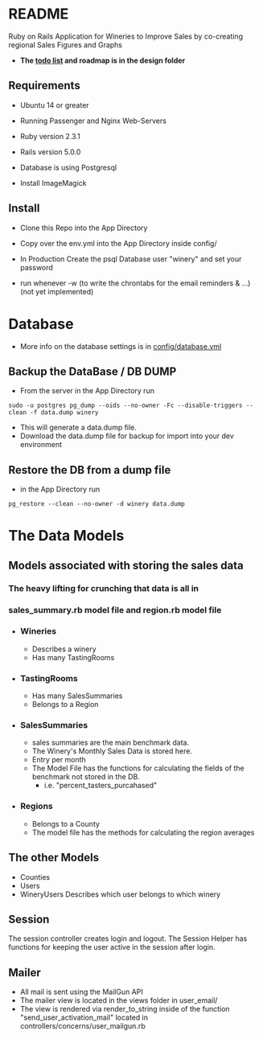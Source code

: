 # README

Ruby on Rails Application for Wineries to Improve Sales by co-creating regional Sales Figures and Graphs

* **The [todo list](design/TODO.md) and roadmap is in the design folder**

## Requirements
* Ubuntu 14 or greater

* Running Passenger and Nginx Web-Servers

* Ruby version 2.3.1

* Rails version 5.0.0

* Database is using Postgresql

* Install ImageMagick

## Install

* Clone this Repo into the App Directory

* Copy over the env.yml into the App Directory inside config/

* In Production Create the psql Database user "winery" and set your password

* run whenever -w (to write the chrontabs for the email reminders & ...) (not yet implemented)

# Database
* More info on the database settings is in [config/database.yml]()

## Backup the DataBase / DB DUMP
* From the server in the App Directory run

`sudo -u postgres pg_dump --oids --no-owner -Fc --disable-triggers --clean -f data.dump winery`

* This will generate a data.dump file.
* Download the data.dump file for backup for import into your dev environment

## Restore the DB from a dump file
* in the App Directory run

`pg_restore --clean --no-owner -d winery data.dump`


# The Data Models
## Models associated with storing the sales data
### The heavy lifting for crunching that data is all in
### sales_summary.rb model file and region.rb model file

* ### Wineries
  * Describes a winery
  * Has many TastingRooms
* ### TastingRooms
  * Has many SalesSummaries
  * Belongs to a Region
* ### SalesSummaries
  * sales summaries are the main benchmark data.
  * The Winery's Monthly Sales Data is stored here.
  * Entry per month
  * The Model File has the functions for calculating the fields of the benchmark not stored in the DB.
    * i.e. "percent_tasters_purcahased"
* ### Regions
  * Belongs to a County
  * The model file has the methods for calculating the region averages

## The other Models
* Counties
* Users
* WineryUsers
    Describes which user belongs to which winery


## Session
The session controller creates login and logout.
The Session Helper has functions for keeping the user active in the session after login.

## Mailer
* All mail is sent using the MailGun API
* The mailer view is located in the views folder in user_email/
* The view is rendered via render_to_string inside of the function  "send_user_activation_mail" located in controllers/concerns/user_mailgun.rb
